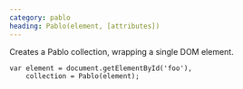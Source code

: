 ```yaml
---
category: pablo
heading: Pablo(element, [attributes])
---
```


Creates a Pablo collection, wrapping a single DOM element.

    var element = document.getElementById('foo'),
        collection = Pablo(element);